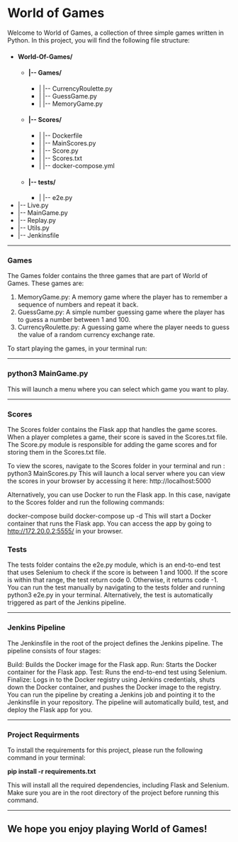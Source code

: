 # **World of Games**

Welcome to World of Games, a collection of three simple games written in Python.
In this project, you will find the following file structure:



* #### World-Of-Games/
  * #### |-- Games/
    * |   |-- CurrencyRoulette.py
    * |   |-- GuessGame.py
    * |   |-- MemoryGame.py
  * #### |-- Scores/
    * |   |-- Dockerfile
    * |   |-- MainScores.py
    * |   |-- Score.py
    * |   |-- Scores.txt
    * |   |-- docker-compose.yml
  * #### |-- tests/
    * |   |-- e2e.py
* |-- Live.py
* |-- MainGame.py
* |-- Replay.py
* |-- Utils.py
* |-- Jenkinsfile
***
### ****Games****

The Games folder contains the three games that are part of World of Games. These games are:

1. MemoryGame.py: A memory game where the player has to remember a sequence of numbers and repeat it back.
2. GuessGame.py: A simple number guessing game where the player has to guess a number between 1 and 100.
3. CurrencyRoulette.py: A guessing game where the player needs to guess the value of a random currency exchange rate.


To start playing the games, in your terminal run: 
***
### python3 MainGame.py

This will launch a menu where you can select which game you want to play.
***
### **Scores**

The Scores folder contains the Flask app that handles the game scores.
When a player completes a game, their score is saved in the Scores.txt file.
The Score.py module is responsible for adding the game scores and for storing them in the Scores.txt file.

To view the scores, navigate to the Scores folder in your terminal and run :
python3 MainScores.py 
This will launch a local server where you can view the scores in your browser by accessing it here: http://localhost:5000

Alternatively, you can use Docker to run the Flask app. In this case, navigate to the Scores folder and run the following commands:

docker-compose build
docker-compose up -d
This will start a Docker container that runs the Flask app. You can access the app by going to http://172.20.0.2:5555/ in your browser.

### **Tests**

The tests folder contains the e2e.py module, which is an end-to-end test that uses Selenium to check if the score is between 1 and 1000.
If the score is within that range, the test return code 0. Otherwise, it returns code -1.
You can run the test manually by navigating to the tests folder and running python3 e2e.py in your terminal.
Alternatively, the test is automatically triggered as part of the Jenkins pipeline.
***
### **Jenkins Pipeline**

The Jenkinsfile in the root of the project defines the Jenkins pipeline. The pipeline consists of four stages:

Build: Builds the Docker image for the Flask app.
Run: Starts the Docker container for the Flask app.
Test: Runs the end-to-end test using Selenium.
Finalize: Logs in to the Docker registry using Jenkins credentials, shuts down the Docker container,
and pushes the Docker image to the registry.
You can run the pipeline by creating a Jenkins job and pointing it to the Jenkinsfile in your repository.
The pipeline will automatically build, test, and deploy the Flask app for you.
***
### Project **Requirments**

To install the requirements for this project, please run the following command in your terminal:

**pip install -r requirements.txt**

This will install all the required dependencies, including Flask and Selenium.
Make sure you are in the root directory of the project before running this command.

***

## **We hope you enjoy playing World of Games!**